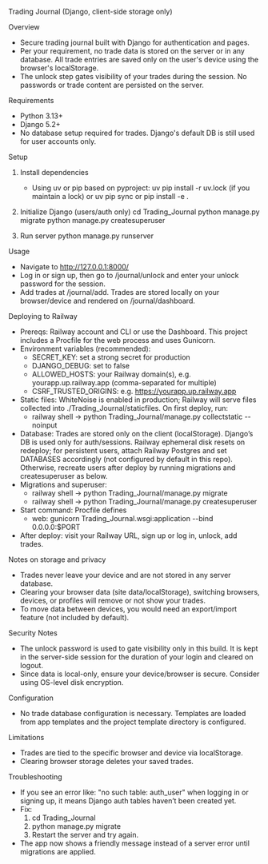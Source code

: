 Trading Journal (Django, client-side storage only)

Overview
- Secure trading journal built with Django for authentication and pages.
- Per your requirement, no trade data is stored on the server or in any database. All trade entries are saved only on the user's device using the browser's localStorage.
- The unlock step gates visibility of your trades during the session. No passwords or trade content are persisted on the server.

Requirements
- Python 3.13+
- Django 5.2+
- No database setup required for trades. Django's default DB is still used for user accounts only.

Setup
1) Install dependencies
   - Using uv or pip based on pyproject:
     uv pip install -r uv.lock  (if you maintain a lock)
     or
     uv pip sync
     or
     pip install -e .

2) Initialize Django (users/auth only)
   cd Trading_Journal
   python manage.py migrate
   python manage.py createsuperuser

3) Run server
   python manage.py runserver

Usage
- Navigate to http://127.0.0.1:8000/
- Log in or sign up, then go to /journal/unlock and enter your unlock password for the session.
- Add trades at /journal/add. Trades are stored locally on your browser/device and rendered on /journal/dashboard.

Deploying to Railway
- Prereqs: Railway account and CLI or use the Dashboard. This project includes a Procfile for the web process and uses Gunicorn.
- Environment variables (recommended):
  - SECRET_KEY: set a strong secret for production
  - DJANGO_DEBUG: set to false
  - ALLOWED_HOSTS: your Railway domain(s), e.g. yourapp.up.railway.app (comma-separated for multiple)
  - CSRF_TRUSTED_ORIGINS: e.g. https://yourapp.up.railway.app
- Static files: WhiteNoise is enabled in production; Railway will serve files collected into ./Trading_Journal/staticfiles. On first deploy, run:
  - railway shell → python Trading_Journal/manage.py collectstatic --noinput
- Database: Trades are stored only on the client (localStorage). Django’s DB is used only for auth/sessions. Railway ephemeral disk resets on redeploy; for persistent users, attach Railway Postgres and set DATABASES accordingly (not configured by default in this repo). Otherwise, recreate users after deploy by running migrations and createsuperuser as below.
- Migrations and superuser:
  - railway shell → python Trading_Journal/manage.py migrate
  - railway shell → python Trading_Journal/manage.py createsuperuser
- Start command: Procfile defines
  - web: gunicorn Trading_Journal.wsgi:application --bind 0.0.0.0:$PORT
- After deploy: visit your Railway URL, sign up or log in, unlock, add trades.

Notes on storage and privacy
- Trades never leave your device and are not stored in any server database.
- Clearing your browser data (site data/localStorage), switching browsers, devices, or profiles will remove or not show your trades.
- To move data between devices, you would need an export/import feature (not included by default).

Security Notes
- The unlock password is used to gate visibility only in this build. It is kept in the server-side session for the duration of your login and cleared on logout.
- Since data is local-only, ensure your device/browser is secure. Consider using OS-level disk encryption.

Configuration
- No trade database configuration is necessary. Templates are loaded from app templates and the project template directory is configured.

Limitations
- Trades are tied to the specific browser and device via localStorage.
- Clearing browser storage deletes your saved trades.




Troubleshooting
- If you see an error like: "no such table: auth_user" when logging in or signing up, it means Django auth tables haven’t been created yet.
- Fix:
  1) cd Trading_Journal
  2) python manage.py migrate
  3) Restart the server and try again.
- The app now shows a friendly message instead of a server error until migrations are applied.
